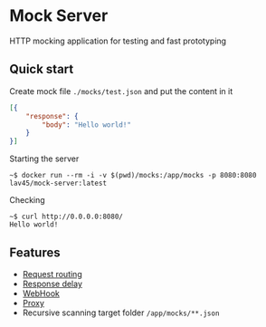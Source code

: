 # Mock Server

HTTP mocking application for testing and fast prototyping

## Quick start

Create mock file `./mocks/test.json` and put the content in it

```json
[{
    "response": {
        "body": "Hello world!"
    }
}]
```

Starting the server

```shell
~$ docker run --rm -i -v $(pwd)/mocks:/app/mocks -p 8080:8080 lav45/mock-server:latest
```

Checking

```shell
~$ curl http://0.0.0.0:8080/
Hello world!
```

## Features

- [Request routing](./docs/request.md)
- [Response delay](./docs/response.md)
- [WebHook](./docs/webhook.md)
- [Proxy](./docs/proxy.md)
- Recursive scanning target folder `/app/mocks/**.json`
